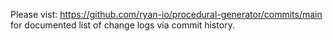 Please vist: https://github.com/ryan-io/procedural-generator/commits/main
for documented list of change logs via commit history.